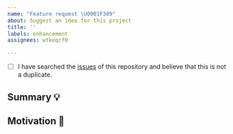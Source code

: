 ```yaml
---
name: "Feature request \U0001F389"
about: Suggest an idea for this project
title: ''
labels: enhancement
assignees: wtkeqrf0

---
```


<!-- Provide a general summary of the feature in the Title above -->

<!-- To avoid duplicate issues we ask you to check off the following list -->

<!-- Checked checkbox should look like this: [x] -->

- [ ] I have searched the [issues](https://github.com/youtogether-online/backend/issues) of this repository and believe that this is not a duplicate.

## Summary 💡

<!-- Describe how it should work. -->

## Motivation 🔦

<!--
  What are you trying to accomplish? How has the lack of this feature affected you?
  Providing context helps us come up with a solution that is most useful in the real world.
-->
